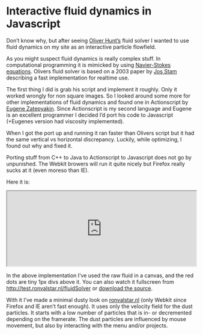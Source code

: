 <!--
  id: 934
  description: I wanted to use Oliver Hunt's fluid solver as an interactive particle flowfield. But the fluid dynamics worked wrongly for on square images.
  date: 2012-05-25T12:47:34
  modified: 2014-05-06T17:51:26
  slug: interactive-fluid-dynamics-in-javascript
  type: post
  excerpt: <p>Don&#8217;t know why, but after seeing Oliver Hunt&#8217;s fluid solver I wanted to use fluid dynamics on my site as an interactive particle flowfield.</p>
  categories: code, Javascript, nature
  tags: fluid dynamics, port
  metaKeyword: fluid dynamics
  metaTitle: Interactive fluid dynamics in Javascript
  metaDescription: I wanted to use Oliver Hunt's fluid solver as an interactive particle flowfield. But the fluid dynamics worked wrongly for on square images.
  inCv: 
  inPortfolio: 
  dateFrom: 
  dateTo: 
-->

# Interactive fluid dynamics in Javascript

<p>Don&#8217;t know why, but after seeing <a href="http://nerget.com/fluidSim/">Oliver Hunt&#8217;s</a> fluid solver I wanted to use fluid dynamics on my site as an interactive particle flowfield.</p>
<p><!--more--></p>
<p>As you might suspect fluid dynamics is really complex stuff. In computational programming it is mimicked by using <a href="http://en.m.wikipedia.org/wiki/Navier%E2%80%93Stokes_equations">Navier-Stokes equations</a>. Olivers fluid solver is based on a 2003 paper by <a href="http://www.dgp.toronto.edu/people/stam/reality/Research/pdf/GDC03.pdf">Jos Stam</a> describing a fast implementation for realtime use.</p>
<p>The first thing I did is grab his script and implement it roughly. Only it worked wrongly for non square images. So I looked around some more for other implementations of fluid dynamics and found one in Actionscript by <a href="http://blog.inspirit.ru/?p=248">Eugene Zatepyakin</a>. Since Actionscript is my second language and Eugene is an excellent programmer I decided I&#8217;d port his code to Javascript (+Eugenes version had viscosity implemented).</p>
<p>When I got the port up and running it ran faster than Olivers script but it had the same vertical vs horizontal discrepancy. Luckily, while optimizing, I found out why and fixed it.</p>
<p>Porting stuff from C++ to Java to Actionscript to Javascript does not go by unpunished. The Webkit browers will run it quite nicely but Firefox really sucks at it (even moreso than IE).</p>
<p>Here it is:</p>
<p><iframe src="http://test.ronvalstar.nl/fluidSolver" width="100%" height="200px"></iframe></p>
<p>In the above implementation I&#8217;ve used the raw fluid in a canvas, and the red dots are tiny 1px divs above it. You can also watch it fullscreen from <a href="http://test.ronvalstar.nl/fluidSolver">http://test.ronvalstar.nl/fluidSolver</a> or <a href="http://test.ronvalstar.nl/fluidSolver/fluidSolver.zip">download the source</a>.</p>
<p>With it I&#8217;ve made a minimal dusty look on <a href="/">ronvalstar.nl</a> (only Webkit since Firefox and IE aren&#8217;t fast enough). It uses only the velocity field for the dust particles. It starts with a low number of particles that is in- or decremented depending on the framerate. The dust particles are influenced by mouse movement, but also by interacting with the menu and/or projects.</p>
